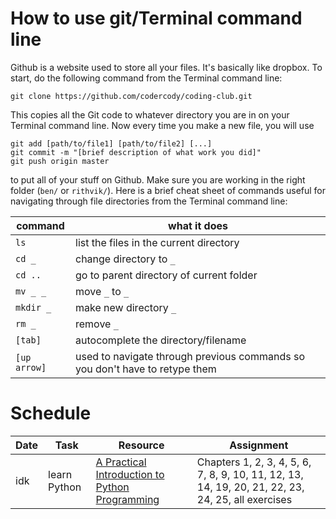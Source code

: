 # How to use git/Terminal command line

Github is a website used to store all your files. It's basically like dropbox. To start, do the following command from the Terminal command line:

```
git clone https://github.com/codercody/coding-club.git
```

This copies all the Git code to whatever directory you are in on your Terminal command line. Now every time you make a new file, you will use

```
git add [path/to/file1] [path/to/file2] [...]
git commit -m "[brief description of what work you did]"
git push origin master
```

to put all of your stuff on Github. Make sure you are working in the right folder (`ben/` or `rithvik/`). Here is a brief cheat sheet of commands useful for navigating through file directories from the Terminal command line:

|command|what it does|
|-------|------------|
|`ls`   |list the files in the current directory|
|`cd _` |change directory to `_`|
|`cd ..`|go to parent directory of current folder|
|`mv _ _`|move `_` to `_`|
|`mkdir _`|make new directory `_`|
|`rm _` |remove `_`|
|`[tab]`|autocomplete the directory/filename|
|`[up arrow]`|used to navigate through previous commands so you don't have to retype them|

# Schedule

|Date|Task|Resource|Assignment|
|----|----|--------|----------|
|idk|learn Python|[A Practical Introduction to Python Programming](https://www.brianheinold.net/python/A_Practical_Introduction_to_Python_Programming_Heinold.pdf)|Chapters 1, 2, 3, 4, 5, 6, 7, 8, 9, 10, 11, 12, 13, 14, 19, 20, 21, 22, 23, 24, 25, all exercises|
